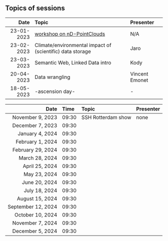 ## Topics of sessions

| Date          | Topic                                      | Presenter  |
| -------------:|:------------------------------------------ |:---------- |
| 23-01-2023 | [workshop on nD-PointClouds](https://github.com/nlesc-sigs/data-sig/issues/64#issue-1534581476) | N/A |
| 23-02-2023 | Climate/environmental impact of (scientific) data storage | Jaro |
| 23-03-2023 | Semantic Web, Linked Data intro | Kody |
| 20-04-2023 | Data wrangling | Vincent Emonet |
| 18-05-2023 | -ascension day- | - |

| Date | Time | Topic | Presenter | 
| -------------:|:------------------------------------------ |:---------- |:---------- |
| November 9, 2023|	09:30|	SSH Rotterdam show| none|
| December 7, 2023|	09:30|	| | 
| January 4, 2024|	09:30|	| |	
| February 1, 2024|	09:30|	| |	
| February 29, 2024|	09:30|	| |	
| March 28, 2024|	09:30|	| |		
| April 25, 2024|	09:30|	| |	
| May 23, 2024|	09:30|	| |	
| June 20, 2024|	09:30|	| |	
| July 18, 2024|	09:30|	| |	
| August 15, 2024|	09:30|	| |	
| September 12, 2024|	09:30|	| |	
| October 10, 2024|	09:30|	| |	
| November 7, 2024|	09:30|	| |	
| December 5, 2024|	09:30|	| |	

